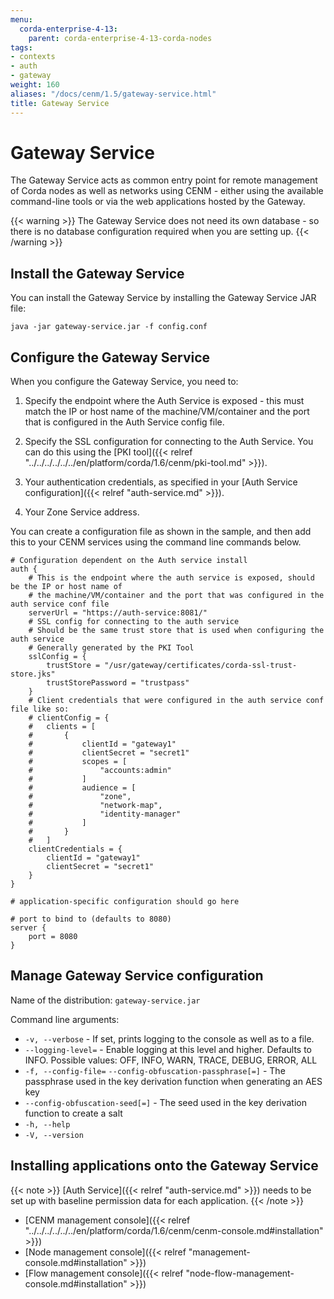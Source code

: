 ```yaml
---
menu:
  corda-enterprise-4-13:
    parent: corda-enterprise-4-13-corda-nodes
tags:
- contexts
- auth
- gateway
weight: 160
aliases: "/docs/cenm/1.5/gateway-service.html"
title: Gateway Service
---
```


# Gateway Service

The Gateway Service acts as common entry point for remote management of Corda nodes as well as networks using CENM - either using the available command-line tools or via the web applications hosted by the Gateway.

{{< warning >}}
The Gateway Service does not need its own database - so there is no database configuration required when you are setting up.
{{< /warning >}}


## Install the Gateway Service

You can install the Gateway Service by installing the Gateway Service JAR file:

`java -jar gateway-service.jar -f config.conf`

## Configure the Gateway Service

When you configure the Gateway Service, you need to:

1. Specify the endpoint where the Auth Service is exposed - this must match the IP or host name of the machine/VM/container and the port that is configured in the Auth Service config file.

2. Specify the SSL configuration for connecting to the Auth Service. You can do this using the [PKI tool]({{< relref "../../../../../../en/platform/corda/1.6/cenm/pki-tool.md" >}}).

3. Your authentication credentials, as specified in your [Auth Service configuration]({{< relref "auth-service.md" >}}).

4. Your Zone Service address.

You can create a configuration file as shown in the sample, and then add this to your CENM services using the command line commands below.

```
# Configuration dependent on the Auth service install
auth {
    # This is the endpoint where the auth service is exposed, should be the IP or host name of
    # the machine/VM/container and the port that was configured in the auth service conf file
    serverUrl = "https://auth-service:8081/"
    # SSL config for connecting to the auth service
    # Should be the same trust store that is used when configuring the auth service
    # Generally generated by the PKI Tool
    sslConfig = {
        trustStore = "/usr/gateway/certificates/corda-ssl-trust-store.jks"
        trustStorePassword = "trustpass"
    }
    # Client credentials that were configured in the auth service conf file like so:
    # clientConfig = {
    #   clients = [
    #       {
    #           clientId = "gateway1"
    #           clientSecret = "secret1"
    #           scopes = [
    #               "accounts:admin"
    #           ]
    #           audience = [
    #               "zone",
    #               "network-map",
    #               "identity-manager"
    #           ]
    #       }
    #   ]
    clientCredentials = {
        clientId = "gateway1"
        clientSecret = "secret1"
    }
}

# application-specific configuration should go here

# port to bind to (defaults to 8080)
server {
    port = 8080
}
```

## Manage Gateway Service configuration

Name of the distribution: `gateway-service.jar`

Command line arguments:

* `-v, --verbose` - If set, prints logging to the console as well as to a file.
* `--logging-level=` - Enable logging at this level and higher. Defaults to INFO. Possible values: OFF, INFO, WARN, TRACE, DEBUG, ERROR, ALL
* `-f, --config-file=` `--config-obfuscation-passphrase[=]` - The passphrase used in the key derivation function when generating an AES key
* `--config-obfuscation-seed[=]` - The seed used in the key derivation function to create a salt
* `-h, --help`
* `-V, --version`

## Installing applications onto the Gateway Service

{{< note >}}
[Auth Service]({{< relref "auth-service.md" >}}) needs to be set up with baseline permission data for each application.
{{< /note >}}

* [CENM management console]({{< relref "../../../../../../en/platform/corda/1.6/cenm/cenm-console.md#installation" >}})
* [Node management console]({{< relref "management-console.md#installation" >}})
* [Flow management console]({{< relref "node-flow-management-console.md#installation" >}})

